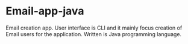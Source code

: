 # Email-app-java
Email creation app. User interface is CLI and it mainly focus creation of Email users for the application. Written is Java programming language.
